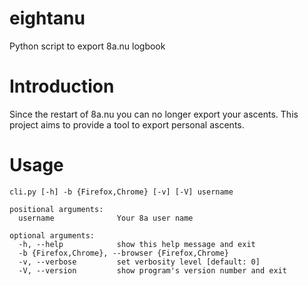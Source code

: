 # eightanu
Python script to export 8a.nu logbook

# Introduction
Since the restart of 8a.nu you can no longer export your ascents. This project aims to provide a tool to export personal ascents.

# Usage

```
cli.py [-h] -b {Firefox,Chrome} [-v] [-V] username

positional arguments:
  username              Your 8a user name

optional arguments:
  -h, --help            show this help message and exit
  -b {Firefox,Chrome}, --browser {Firefox,Chrome}
  -v, --verbose         set verbosity level [default: 0]
  -V, --version         show program's version number and exit
```
